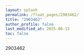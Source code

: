 ```yaml
---
layout: splash
permalink: /float_pages/2903462/
title: "2903462"
author_profile: false
last_modified_at: 2025-06-13
toc: false
---
```

 
2903462
